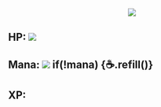 <h1 align="center">
    <img src="https://readme-typing-svg.herokuapp.com/?font=Shadows+Into+Light&size=35&center=true&vCenter=true&width=500&height=70&duration=4000&lines=Hi+I'm+James+O'Kane;+Daring+Developer;Engineering+Extraordinaire" />
</h1>

## HP: ![](https://geps.dev/progress/30?dangerColor=ef476f)
## Mana: ![](https://geps.dev/progress/9000?successColor=118ab2) if(!mana) {☕️.refill()}
## XP: 
<!--
**Orbiccode/Orbiccode** is a ✨ _special_ ✨ repository because its `README.md` (this file) appears on your GitHub profile.

Here are some ideas to get you started:

- 🔭 I’m currently working on ...
- 🌱 I’m currently learning ...
- 👯 I’m looking to collaborate on ...
- 🤔 I’m looking for help with ...
- 💬 Ask me about ...
- 📫 How to reach me: ...
- 😄 Pronouns: ...
- ⚡ Fun fact: ...
-->
